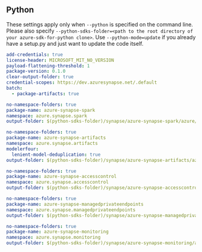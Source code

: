 ## Python

These settings apply only when `--python` is specified on the command line.
Please also specify `--python-sdks-folder=<path to the root directory of your azure-sdk-for-python clone>`.
Use `--python-mode=update` if you already have a setup.py and just want to update the code itself.

``` yaml
add-credentials: true
license-header: MICROSOFT_MIT_NO_VERSION
payload-flattening-threshold: 1
package-version: 0.1.0
clear-output-folder: true
credential-scopes: https://dev.azuresynapse.net/.default
batch:
  - package-artifacts: true
```
``` yaml $(package-spark)
no-namespace-folders: true
package-name: azure-synapse-spark
namespace: azure.synapse.spark
output-folder: $(python-sdks-folder)/synapse/azure-synapse-spark/azure/synapse/spark
```
``` yaml $(package-artifacts)
no-namespace-folders: true
package-name: azure-synapse-artifacts
namespace: azure.synapse.artifacts
modelerfour:
  lenient-model-deduplication: true
output-folder: $(python-sdks-folder)/synapse/azure-synapse-artifacts/azure/synapse/artifacts
```
``` yaml $(package-access-control)
no-namespace-folders: true
package-name: azure-synapse-accesscontrol
namespace: azure.synapse.accesscontrol
output-folder: $(python-sdks-folder)/synapse/azure-synapse-accesscontrol/azure/synapse/accesscontrol
```

``` yaml $(package-vnet)
no-namespace-folders: true
package-name: azure-synapse-managedprivateendpoints
namespace: azure.synapse.managedprivateendpoints
output-folder: $(python-sdks-folder)/synapse/azure-synapse-managedprivateendpoints/azure/synapse/managedprivateendpoints
```

``` yaml $(package-monitoring)
no-namespace-folders: true
package-name: azure-synapse-monitoring
namespace: azure.synapse.monitoring
output-folder: $(python-sdks-folder)/synapse/azure-synapse-monitoring/azure/synapse/monitoring
```
